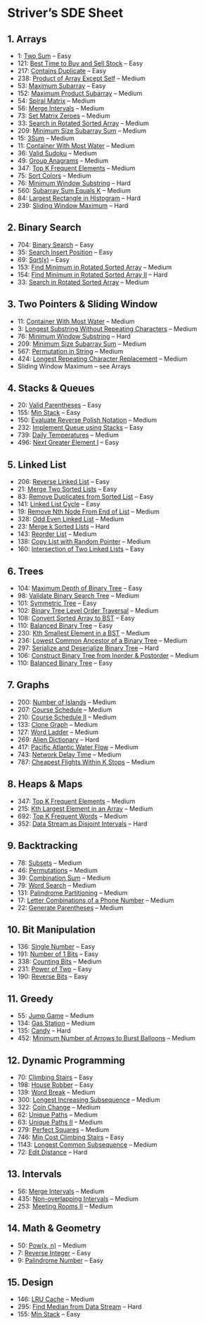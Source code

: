 # Striver’s SDE Sheet

## 1. Arrays
- 1: [Two Sum](https://leetcode.com/problems/two-sum/) – Easy  
- 121: [Best Time to Buy and Sell Stock](https://leetcode.com/problems/best-time-to-buy-and-sell-stock/) – Easy  
- 217: [Contains Duplicate](https://leetcode.com/problems/contains-duplicate/) – Easy  
- 238: [Product of Array Except Self](https://leetcode.com/problems/product-of-array-except-self/) – Medium  
- 53: [Maximum Subarray](https://leetcode.com/problems/maximum-subarray/) – Easy  
- 152: [Maximum Product Subarray](https://leetcode.com/problems/maximum-product-subarray/) – Medium  
- 54: [Spiral Matrix](https://leetcode.com/problems/spiral-matrix/) – Medium  
- 56: [Merge Intervals](https://leetcode.com/problems/merge-intervals/) – Medium  
- 73: [Set Matrix Zeroes](https://leetcode.com/problems/set-matrix-zeroes/) – Medium  
- 33: [Search in Rotated Sorted Array](https://leetcode.com/problems/search-in-rotated-sorted-array/) – Medium  
- 209: [Minimum Size Subarray Sum](https://leetcode.com/problems/minimum-size-subarray-sum/) – Medium  
- 15: [3Sum](https://leetcode.com/problems/3sum/) – Medium  
- 11: [Container With Most Water](https://leetcode.com/problems/container-with-most-water/) – Medium  
- 36: [Valid Sudoku](https://leetcode.com/problems/valid-sudoku/) – Medium  
- 49: [Group Anagrams](https://leetcode.com/problems/group-anagrams/) – Medium  
- 347: [Top K Frequent Elements](https://leetcode.com/problems/top-k-frequent-elements/) – Medium  
- 75: [Sort Colors](https://leetcode.com/problems/sort-colors/) – Medium  
- 76: [Minimum Window Substring](https://leetcode.com/problems/minimum-window-substring/) – Hard  
- 560: [Subarray Sum Equals K](https://leetcode.com/problems/subarray-sum-equals-k/) – Medium  
- 84: [Largest Rectangle in Histogram](https://leetcode.com/problems/largest-rectangle-in-histogram/) – Hard  
- 239: [Sliding Window Maximum](https://leetcode.com/problems/sliding-window-maximum/) – Hard  

## 2. Binary Search
- 704: [Binary Search](https://leetcode.com/problems/binary-search/) – Easy  
- 35: [Search Insert Position](https://leetcode.com/problems/search-insert-position/) – Easy  
- 69: [Sqrt(x)](https://leetcode.com/problems/sqrtx/) – Easy  
- 153: [Find Minimum in Rotated Sorted Array](https://leetcode.com/problems/find-minimum-in-rotated-sorted-array/) – Medium  
- 154: [Find Minimum in Rotated Sorted Array II](https://leetcode.com/problems/find-minimum-in-rotated-sorted-array-ii/) – Hard  
- 33: [Search in Rotated Sorted Array](https://leetcode.com/problems/search-in-rotated-sorted-array/) – Medium  

## 3. Two Pointers & Sliding Window
- 11: [Container With Most Water](https://leetcode.com/problems/container-with-most-water/) – Medium  
- 3: [Longest Substring Without Repeating Characters](https://leetcode.com/problems/longest-substring-without-repeating-characters/) – Medium  
- 76: [Minimum Window Substring](https://leetcode.com/problems/minimum-window-substring/) – Hard  
- 209: [Minimum Size Subarray Sum](https://leetcode.com/problems/minimum-size-subarray-sum/) – Medium  
- 567: [Permutation in String](https://leetcode.com/problems/permutation-in-string/) – Medium  
- 424: [Longest Repeating Character Replacement](https://leetcode.com/problems/longest-repeating-character-replacement/) – Medium  
-  Sliding Window Maximum – see Arrays  

## 4. Stacks & Queues
- 20: [Valid Parentheses](https://leetcode.com/problems/valid-parentheses/) – Easy  
- 155: [Min Stack](https://leetcode.com/problems/min-stack/) – Easy  
- 150: [Evaluate Reverse Polish Notation](https://leetcode.com/problems/evaluate-reverse-polish-notation/) – Medium  
- 232: [Implement Queue using Stacks](https://leetcode.com/problems/implement-queue-using-stacks/) – Easy  
- 739: [Daily Temperatures](https://leetcode.com/problems/daily-temperatures/) – Medium  
- 496: [Next Greater Element I](https://leetcode.com/problems/next-greater-element-i/) – Easy  

## 5. Linked List
- 206: [Reverse Linked List](https://leetcode.com/problems/reverse-linked-list/) – Easy  
- 21: [Merge Two Sorted Lists](https://leetcode.com/problems/merge-two-sorted-lists/) – Easy  
- 83: [Remove Duplicates from Sorted List](https://leetcode.com/problems/remove-duplicates-from-sorted-list/) – Easy  
- 141: [Linked List Cycle](https://leetcode.com/problems/linked-list-cycle/) – Easy  
- 19: [Remove Nth Node From End of List](https://leetcode.com/problems/remove-nth-node-from-end-of-list/) – Medium  
- 328: [Odd Even Linked List](https://leetcode.com/problems/odd-even-linked-list/) – Medium  
- 23: [Merge k Sorted Lists](https://leetcode.com/problems/merge-k-sorted-lists/) – Hard  
- 143: [Reorder List](https://leetcode.com/problems/reorder-list/) – Medium  
- 138: [Copy List with Random Pointer](https://leetcode.com/problems/copy-list-with-random-pointer/) – Medium  
- 160: [Intersection of Two Linked Lists](https://leetcode.com/problems/intersection-of-two-linked-lists/) – Easy  

## 6. Trees
- 104: [Maximum Depth of Binary Tree](https://leetcode.com/problems/maximum-depth-of-binary-tree/) – Easy  
- 98: [Validate Binary Search Tree](https://leetcode.com/problems/validate-binary-search-tree/) – Medium  
- 101: [Symmetric Tree](https://leetcode.com/problems/symmetric-tree/) – Easy  
- 102: [Binary Tree Level Order Traversal](https://leetcode.com/problems/binary-tree-level-order-traversal/) – Medium  
- 108: [Convert Sorted Array to BST](https://leetcode.com/problems/convert-sorted-array-to-binary-search-tree/) – Easy  
- 110: [Balanced Binary Tree](https://leetcode.com/problems/balanced-binary-tree/) – Easy  
- 230: [Kth Smallest Element in a BST](https://leetcode.com/problems/kth-smallest-element-in-a-bst/) – Medium  
- 236: [Lowest Common Ancestor of a Binary Tree](https://leetcode.com/problems/lowest-common-ancestor-of-a-binary-tree/) – Medium  
- 297: [Serialize and Deserialize Binary Tree](https://leetcode.com/problems/serialize-and-deserialize-binary-tree/) – Hard  
- 106: [Construct Binary Tree from Inorder & Postorder](https://leetcode.com/problems/construct-binary-tree-from-inorder-and-postorder-traversal/) – Medium  
- 110: [Balanced Binary Tree](https://leetcode.com/problems/balanced-binary-tree/) – Easy  

## 7. Graphs
- 200: [Number of Islands](https://leetcode.com/problems/number-of-islands/) – Medium  
- 207: [Course Schedule](https://leetcode.com/problems/course-schedule/) – Medium  
- 210: [Course Schedule II](https://leetcode.com/problems/course-schedule-ii/) – Medium  
- 133: [Clone Graph](https://leetcode.com/problems/clone-graph/) – Medium  
- 127: [Word Ladder](https://leetcode.com/problems/word-ladder/) – Medium  
- 269: [Alien Dictionary](https://leetcode.com/problems/alien-dictionary/) – Hard  
- 417: [Pacific Atlantic Water Flow](https://leetcode.com/problems/pacific-atlantic-water-flow/) – Medium  
- 743: [Network Delay Time](https://leetcode.com/problems/network-delay-time/) – Medium  
- 787: [Cheapest Flights Within K Stops](https://leetcode.com/problems/cheapest-flights-within-k-stops/) – Medium  

## 8. Heaps & Maps
- 347: [Top K Frequent Elements](https://leetcode.com/problems/top-k-frequent-elements/) – Medium  
- 215: [Kth Largest Element in an Array](https://leetcode.com/problems/kth-largest-element-in-an-array/) – Medium  
- 692: [Top K Frequent Words](https://leetcode.com/problems/top-k-frequent-words/) – Medium  
- 352: [Data Stream as Disjoint Intervals](https://leetcode.com/problems/data-stream-as-disjoint-intervals/) – Hard  

## 9. Backtracking
- 78: [Subsets](https://leetcode.com/problems/subsets/) – Medium  
- 46: [Permutations](https://leetcode.com/problems/permutations/) – Medium  
- 39: [Combination Sum](https://leetcode.com/problems/combination-sum/) – Medium  
- 79: [Word Search](https://leetcode.com/problems/word-search/) – Medium  
- 131: [Palindrome Partitioning](https://leetcode.com/problems/palindrome-partitioning/) – Medium  
- 17: [Letter Combinations of a Phone Number](https://leetcode.com/problems/letter-combinations-of-a-phone-number/) – Medium  
- 22: [Generate Parentheses](https://leetcode.com/problems/generate-parentheses/) – Medium  

## 10. Bit Manipulation
- 136: [Single Number](https://leetcode.com/problems/single-number/) – Easy  
- 191: [Number of 1 Bits](https://leetcode.com/problems/number-of-1-bits/) – Easy  
- 338: [Counting Bits](https://leetcode.com/problems/counting-bits/) – Medium  
- 231: [Power of Two](https://leetcode.com/problems/power-of-two/) – Easy  
- 190: [Reverse Bits](https://leetcode.com/problems/reverse-bits/) – Easy  

## 11. Greedy
- 55: [Jump Game](https://leetcode.com/problems/jump-game/) – Medium  
- 134: [Gas Station](https://leetcode.com/problems/gas-station/) – Medium  
- 135: [Candy](https://leetcode.com/problems/candy/) – Hard  
- 452: [Minimum Number of Arrows to Burst Balloons](https://leetcode.com/problems/minimum-number-of-arrows-to-burst-balloons/) – Medium  

## 12. Dynamic Programming
- 70: [Climbing Stairs](https://leetcode.com/problems/climbing-stairs/) – Easy  
- 198: [House Robber](https://leetcode.com/problems/house-robber/) – Easy  
- 139: [Word Break](https://leetcode.com/problems/word-break/) – Medium  
- 300: [Longest Increasing Subsequence](https://leetcode.com/problems/longest-increasing-subsequence/) – Medium  
- 322: [Coin Change](https://leetcode.com/problems/coin-change/) – Medium  
- 62: [Unique Paths](https://leetcode.com/problems/unique-paths/) – Medium  
- 63: [Unique Paths II](https://leetcode.com/problems/unique-paths-ii/) – Medium  
- 279: [Perfect Squares](https://leetcode.com/problems/perfect-squares/) – Medium  
- 746: [Min Cost Climbing Stairs](https://leetcode.com/problems/min-cost-climbing-stairs/) – Easy  
- 1143: [Longest Common Subsequence](https://leetcode.com/problems/longest-common-subsequence/) – Medium  
- 72: [Edit Distance](https://leetcode.com/problems/edit-distance/) – Hard  

## 13. Intervals
- 56: [Merge Intervals](https://leetcode.com/problems/merge-intervals/) – Medium  
- 435: [Non-overlapping Intervals](https://leetcode.com/problems/non-overlapping-intervals/) – Medium  
- 253: [Meeting Rooms II](https://leetcode.com/problems/meeting-rooms-ii/) – Medium  

## 14. Math & Geometry
- 50: [Pow(x, n)](https://leetcode.com/problems/powx-n/) – Medium  
- 7: [Reverse Integer](https://leetcode.com/problems/reverse-integer/) – Easy  
- 9: [Palindrome Number](https://leetcode.com/problems/palindrome-number/) – Easy  

## 15. Design
- 146: [LRU Cache](https://leetcode.com/problems/lru-cache/) – Medium  
- 295: [Find Median from Data Stream](https://leetcode.com/problems/find-median-from-data-stream/) – Hard  
- 155: [Min Stack](https://leetcode.com/problems/min-stack/) – Easy